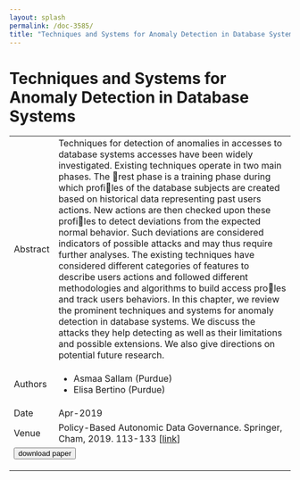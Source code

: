```yaml
---
layout: splash
permalink: /doc-3585/
title: "Techniques and Systems for Anomaly Detection in Database Systems"
---
```


# Techniques and Systems for Anomaly Detection in Database Systems

<table>
    <tbody>
    <tr>
        <td>Abstract</td>
        <td>Techniques for detection of anomalies in accesses to database systems accesses have been widely investigated. Existing techniques operate in two main phases. The rest phase is a training phase during which profiles of the database subjects are created based on historical data representing past users actions. New actions are then checked upon these profiles to detect deviations from the expected normal behavior. Such deviations are considered indicators of possible attacks and may thus require further analyses. The existing techniques have considered different categories of features to describe users actions and followed different methodologies and algorithms to build access proles and track users behaviors. In this chapter, we review the prominent techniques and systems for anomaly detection in database systems. We discuss the attacks they help detecting as well as their limitations and possible extensions. We also give directions on potential future research.</td>
    </tr>
    <tr>
        <td>Authors</td>
        <td>
            <ul>
                <li>Asmaa Sallam (Purdue)</li>
                <li>Elisa Bertino (Purdue)</li>
            </ul>
        </td>
    </tr>
    <tr>
        <td>Date</td>
        <td>Apr-2019</td>
    </tr>
    <tr>
        <td>Venue</td>
        <td>Policy-Based Autonomic Data Governance. Springer, Cham, 2019. 113-133 [<a href="https://link.springer.com/chapter/10.1007/978-3-030-17277-0_7">link</a>]</td>
    </tr>
        <tr>
            <td colspan="2">
                <form method="get" action="https://link.springer.com/chapter/10.1007/978-3-030-17277-0_7">
                    <button type="submit">download paper</button>
                </form>
            </td>
        </tr>
    </tbody>
</table>
